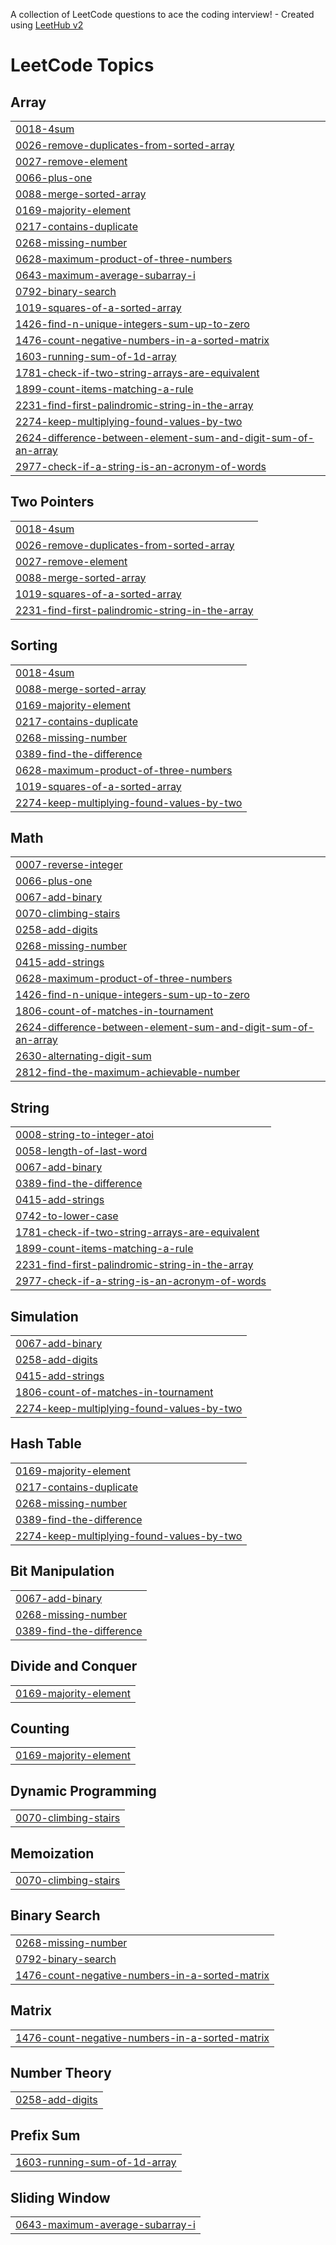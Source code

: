 A collection of LeetCode questions to ace the coding interview! - Created using [LeetHub v2](https://github.com/arunbhardwaj/LeetHub-2.0)
<!---LeetCode Topics Start-->
# LeetCode Topics
## Array
|  |
| ------- |
| [0018-4sum](https://github.com/Hrithik-14/leetcode/tree/master/0018-4sum) |
| [0026-remove-duplicates-from-sorted-array](https://github.com/Hrithik-14/leetcode/tree/master/0026-remove-duplicates-from-sorted-array) |
| [0027-remove-element](https://github.com/Hrithik-14/leetcode/tree/master/0027-remove-element) |
| [0066-plus-one](https://github.com/Hrithik-14/leetcode/tree/master/0066-plus-one) |
| [0088-merge-sorted-array](https://github.com/Hrithik-14/leetcode/tree/master/0088-merge-sorted-array) |
| [0169-majority-element](https://github.com/Hrithik-14/leetcode/tree/master/0169-majority-element) |
| [0217-contains-duplicate](https://github.com/Hrithik-14/leetcode/tree/master/0217-contains-duplicate) |
| [0268-missing-number](https://github.com/Hrithik-14/leetcode/tree/master/0268-missing-number) |
| [0628-maximum-product-of-three-numbers](https://github.com/Hrithik-14/leetcode/tree/master/0628-maximum-product-of-three-numbers) |
| [0643-maximum-average-subarray-i](https://github.com/Hrithik-14/leetcode/tree/master/0643-maximum-average-subarray-i) |
| [0792-binary-search](https://github.com/Hrithik-14/leetcode/tree/master/0792-binary-search) |
| [1019-squares-of-a-sorted-array](https://github.com/Hrithik-14/leetcode/tree/master/1019-squares-of-a-sorted-array) |
| [1426-find-n-unique-integers-sum-up-to-zero](https://github.com/Hrithik-14/leetcode/tree/master/1426-find-n-unique-integers-sum-up-to-zero) |
| [1476-count-negative-numbers-in-a-sorted-matrix](https://github.com/Hrithik-14/leetcode/tree/master/1476-count-negative-numbers-in-a-sorted-matrix) |
| [1603-running-sum-of-1d-array](https://github.com/Hrithik-14/leetcode/tree/master/1603-running-sum-of-1d-array) |
| [1781-check-if-two-string-arrays-are-equivalent](https://github.com/Hrithik-14/leetcode/tree/master/1781-check-if-two-string-arrays-are-equivalent) |
| [1899-count-items-matching-a-rule](https://github.com/Hrithik-14/leetcode/tree/master/1899-count-items-matching-a-rule) |
| [2231-find-first-palindromic-string-in-the-array](https://github.com/Hrithik-14/leetcode/tree/master/2231-find-first-palindromic-string-in-the-array) |
| [2274-keep-multiplying-found-values-by-two](https://github.com/Hrithik-14/leetcode/tree/master/2274-keep-multiplying-found-values-by-two) |
| [2624-difference-between-element-sum-and-digit-sum-of-an-array](https://github.com/Hrithik-14/leetcode/tree/master/2624-difference-between-element-sum-and-digit-sum-of-an-array) |
| [2977-check-if-a-string-is-an-acronym-of-words](https://github.com/Hrithik-14/leetcode/tree/master/2977-check-if-a-string-is-an-acronym-of-words) |
## Two Pointers
|  |
| ------- |
| [0018-4sum](https://github.com/Hrithik-14/leetcode/tree/master/0018-4sum) |
| [0026-remove-duplicates-from-sorted-array](https://github.com/Hrithik-14/leetcode/tree/master/0026-remove-duplicates-from-sorted-array) |
| [0027-remove-element](https://github.com/Hrithik-14/leetcode/tree/master/0027-remove-element) |
| [0088-merge-sorted-array](https://github.com/Hrithik-14/leetcode/tree/master/0088-merge-sorted-array) |
| [1019-squares-of-a-sorted-array](https://github.com/Hrithik-14/leetcode/tree/master/1019-squares-of-a-sorted-array) |
| [2231-find-first-palindromic-string-in-the-array](https://github.com/Hrithik-14/leetcode/tree/master/2231-find-first-palindromic-string-in-the-array) |
## Sorting
|  |
| ------- |
| [0018-4sum](https://github.com/Hrithik-14/leetcode/tree/master/0018-4sum) |
| [0088-merge-sorted-array](https://github.com/Hrithik-14/leetcode/tree/master/0088-merge-sorted-array) |
| [0169-majority-element](https://github.com/Hrithik-14/leetcode/tree/master/0169-majority-element) |
| [0217-contains-duplicate](https://github.com/Hrithik-14/leetcode/tree/master/0217-contains-duplicate) |
| [0268-missing-number](https://github.com/Hrithik-14/leetcode/tree/master/0268-missing-number) |
| [0389-find-the-difference](https://github.com/Hrithik-14/leetcode/tree/master/0389-find-the-difference) |
| [0628-maximum-product-of-three-numbers](https://github.com/Hrithik-14/leetcode/tree/master/0628-maximum-product-of-three-numbers) |
| [1019-squares-of-a-sorted-array](https://github.com/Hrithik-14/leetcode/tree/master/1019-squares-of-a-sorted-array) |
| [2274-keep-multiplying-found-values-by-two](https://github.com/Hrithik-14/leetcode/tree/master/2274-keep-multiplying-found-values-by-two) |
## Math
|  |
| ------- |
| [0007-reverse-integer](https://github.com/Hrithik-14/leetcode/tree/master/0007-reverse-integer) |
| [0066-plus-one](https://github.com/Hrithik-14/leetcode/tree/master/0066-plus-one) |
| [0067-add-binary](https://github.com/Hrithik-14/leetcode/tree/master/0067-add-binary) |
| [0070-climbing-stairs](https://github.com/Hrithik-14/leetcode/tree/master/0070-climbing-stairs) |
| [0258-add-digits](https://github.com/Hrithik-14/leetcode/tree/master/0258-add-digits) |
| [0268-missing-number](https://github.com/Hrithik-14/leetcode/tree/master/0268-missing-number) |
| [0415-add-strings](https://github.com/Hrithik-14/leetcode/tree/master/0415-add-strings) |
| [0628-maximum-product-of-three-numbers](https://github.com/Hrithik-14/leetcode/tree/master/0628-maximum-product-of-three-numbers) |
| [1426-find-n-unique-integers-sum-up-to-zero](https://github.com/Hrithik-14/leetcode/tree/master/1426-find-n-unique-integers-sum-up-to-zero) |
| [1806-count-of-matches-in-tournament](https://github.com/Hrithik-14/leetcode/tree/master/1806-count-of-matches-in-tournament) |
| [2624-difference-between-element-sum-and-digit-sum-of-an-array](https://github.com/Hrithik-14/leetcode/tree/master/2624-difference-between-element-sum-and-digit-sum-of-an-array) |
| [2630-alternating-digit-sum](https://github.com/Hrithik-14/leetcode/tree/master/2630-alternating-digit-sum) |
| [2812-find-the-maximum-achievable-number](https://github.com/Hrithik-14/leetcode/tree/master/2812-find-the-maximum-achievable-number) |
## String
|  |
| ------- |
| [0008-string-to-integer-atoi](https://github.com/Hrithik-14/leetcode/tree/master/0008-string-to-integer-atoi) |
| [0058-length-of-last-word](https://github.com/Hrithik-14/leetcode/tree/master/0058-length-of-last-word) |
| [0067-add-binary](https://github.com/Hrithik-14/leetcode/tree/master/0067-add-binary) |
| [0389-find-the-difference](https://github.com/Hrithik-14/leetcode/tree/master/0389-find-the-difference) |
| [0415-add-strings](https://github.com/Hrithik-14/leetcode/tree/master/0415-add-strings) |
| [0742-to-lower-case](https://github.com/Hrithik-14/leetcode/tree/master/0742-to-lower-case) |
| [1781-check-if-two-string-arrays-are-equivalent](https://github.com/Hrithik-14/leetcode/tree/master/1781-check-if-two-string-arrays-are-equivalent) |
| [1899-count-items-matching-a-rule](https://github.com/Hrithik-14/leetcode/tree/master/1899-count-items-matching-a-rule) |
| [2231-find-first-palindromic-string-in-the-array](https://github.com/Hrithik-14/leetcode/tree/master/2231-find-first-palindromic-string-in-the-array) |
| [2977-check-if-a-string-is-an-acronym-of-words](https://github.com/Hrithik-14/leetcode/tree/master/2977-check-if-a-string-is-an-acronym-of-words) |
## Simulation
|  |
| ------- |
| [0067-add-binary](https://github.com/Hrithik-14/leetcode/tree/master/0067-add-binary) |
| [0258-add-digits](https://github.com/Hrithik-14/leetcode/tree/master/0258-add-digits) |
| [0415-add-strings](https://github.com/Hrithik-14/leetcode/tree/master/0415-add-strings) |
| [1806-count-of-matches-in-tournament](https://github.com/Hrithik-14/leetcode/tree/master/1806-count-of-matches-in-tournament) |
| [2274-keep-multiplying-found-values-by-two](https://github.com/Hrithik-14/leetcode/tree/master/2274-keep-multiplying-found-values-by-two) |
## Hash Table
|  |
| ------- |
| [0169-majority-element](https://github.com/Hrithik-14/leetcode/tree/master/0169-majority-element) |
| [0217-contains-duplicate](https://github.com/Hrithik-14/leetcode/tree/master/0217-contains-duplicate) |
| [0268-missing-number](https://github.com/Hrithik-14/leetcode/tree/master/0268-missing-number) |
| [0389-find-the-difference](https://github.com/Hrithik-14/leetcode/tree/master/0389-find-the-difference) |
| [2274-keep-multiplying-found-values-by-two](https://github.com/Hrithik-14/leetcode/tree/master/2274-keep-multiplying-found-values-by-two) |
## Bit Manipulation
|  |
| ------- |
| [0067-add-binary](https://github.com/Hrithik-14/leetcode/tree/master/0067-add-binary) |
| [0268-missing-number](https://github.com/Hrithik-14/leetcode/tree/master/0268-missing-number) |
| [0389-find-the-difference](https://github.com/Hrithik-14/leetcode/tree/master/0389-find-the-difference) |
## Divide and Conquer
|  |
| ------- |
| [0169-majority-element](https://github.com/Hrithik-14/leetcode/tree/master/0169-majority-element) |
## Counting
|  |
| ------- |
| [0169-majority-element](https://github.com/Hrithik-14/leetcode/tree/master/0169-majority-element) |
## Dynamic Programming
|  |
| ------- |
| [0070-climbing-stairs](https://github.com/Hrithik-14/leetcode/tree/master/0070-climbing-stairs) |
## Memoization
|  |
| ------- |
| [0070-climbing-stairs](https://github.com/Hrithik-14/leetcode/tree/master/0070-climbing-stairs) |
## Binary Search
|  |
| ------- |
| [0268-missing-number](https://github.com/Hrithik-14/leetcode/tree/master/0268-missing-number) |
| [0792-binary-search](https://github.com/Hrithik-14/leetcode/tree/master/0792-binary-search) |
| [1476-count-negative-numbers-in-a-sorted-matrix](https://github.com/Hrithik-14/leetcode/tree/master/1476-count-negative-numbers-in-a-sorted-matrix) |
## Matrix
|  |
| ------- |
| [1476-count-negative-numbers-in-a-sorted-matrix](https://github.com/Hrithik-14/leetcode/tree/master/1476-count-negative-numbers-in-a-sorted-matrix) |
## Number Theory
|  |
| ------- |
| [0258-add-digits](https://github.com/Hrithik-14/leetcode/tree/master/0258-add-digits) |
## Prefix Sum
|  |
| ------- |
| [1603-running-sum-of-1d-array](https://github.com/Hrithik-14/leetcode/tree/master/1603-running-sum-of-1d-array) |
## Sliding Window
|  |
| ------- |
| [0643-maximum-average-subarray-i](https://github.com/Hrithik-14/leetcode/tree/master/0643-maximum-average-subarray-i) |
<!---LeetCode Topics End-->